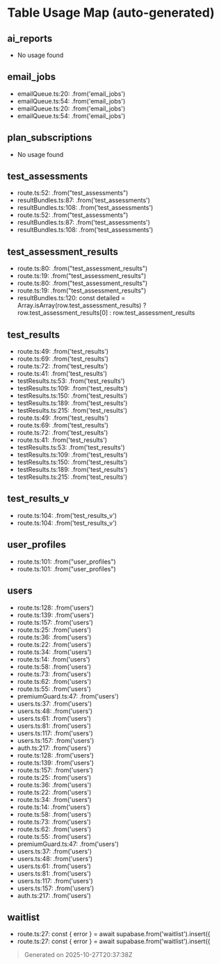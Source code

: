 ﻿# Table Usage Map (auto-generated)


## ai_reports

- No usage found


## email_jobs

- emailQueue.ts:20: .from('email_jobs')
- emailQueue.ts:54: .from('email_jobs')
- emailQueue.ts:20: .from('email_jobs')
- emailQueue.ts:54: .from('email_jobs')


## plan_subscriptions

- No usage found


## test_assessments

- route.ts:52: .from("test_assessments")
- resultBundles.ts:87: .from('test_assessments')
- resultBundles.ts:108: .from('test_assessments')
- route.ts:52: .from("test_assessments")
- resultBundles.ts:87: .from('test_assessments')
- resultBundles.ts:108: .from('test_assessments')


## test_assessment_results

- route.ts:80: .from("test_assessment_results")
- route.ts:19: .from("test_assessment_results")
- route.ts:80: .from("test_assessment_results")
- route.ts:19: .from("test_assessment_results")
- resultBundles.ts:120: const detailed = Array.isArray(row.test_assessment_results) ? row.test_assessment_results[0] : row.test_assessment_results


## test_results

- route.ts:49: .from('test_results')
- route.ts:69: .from('test_results')
- route.ts:72: .from('test_results')
- route.ts:41: .from('test_results')
- testResults.ts:53: .from('test_results')
- testResults.ts:109: .from('test_results')
- testResults.ts:150: .from('test_results')
- testResults.ts:189: .from('test_results')
- testResults.ts:215: .from('test_results')
- route.ts:49: .from('test_results')
- route.ts:69: .from('test_results')
- route.ts:72: .from('test_results')
- route.ts:41: .from('test_results')
- testResults.ts:53: .from('test_results')
- testResults.ts:109: .from('test_results')
- testResults.ts:150: .from('test_results')
- testResults.ts:189: .from('test_results')
- testResults.ts:215: .from('test_results')


## test_results_v

- route.ts:104: .from('test_results_v')
- route.ts:104: .from('test_results_v')


## user_profiles

- route.ts:101: .from("user_profiles")
- route.ts:101: .from("user_profiles")


## users

- route.ts:128: .from('users')
- route.ts:139: .from('users')
- route.ts:157: .from('users')
- route.ts:25: .from('users')
- route.ts:36: .from('users')
- route.ts:22: .from('users')
- route.ts:34: .from('users')
- route.ts:14: .from('users')
- route.ts:58: .from('users')
- route.ts:73: .from('users')
- route.ts:62: .from('users')
- route.ts:55: .from('users')
- premiumGuard.ts:47: .from('users')
- users.ts:37: .from('users')
- users.ts:48: .from('users')
- users.ts:61: .from('users')
- users.ts:81: .from('users')
- users.ts:117: .from('users')
- users.ts:157: .from('users')
- auth.ts:217: .from('users')
- route.ts:128: .from('users')
- route.ts:139: .from('users')
- route.ts:157: .from('users')
- route.ts:25: .from('users')
- route.ts:36: .from('users')
- route.ts:22: .from('users')
- route.ts:34: .from('users')
- route.ts:14: .from('users')
- route.ts:58: .from('users')
- route.ts:73: .from('users')
- route.ts:62: .from('users')
- route.ts:55: .from('users')
- premiumGuard.ts:47: .from('users')
- users.ts:37: .from('users')
- users.ts:48: .from('users')
- users.ts:61: .from('users')
- users.ts:81: .from('users')
- users.ts:117: .from('users')
- users.ts:157: .from('users')
- auth.ts:217: .from('users')


## waitlist

- route.ts:27: const { error } = await supabase.from('waitlist').insert({
- route.ts:27: const { error } = await supabase.from('waitlist').insert({


> Generated on 2025-10-27T20:37:38Z
